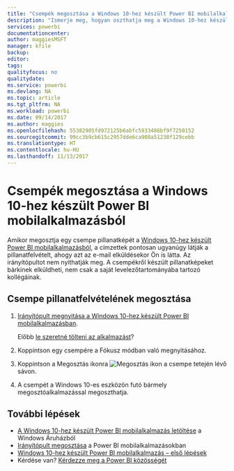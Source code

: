 ```yaml
---
title: "Csempék megosztása a Windows 10-hez készült Power BI mobilalkalmazásból"
description: "Ismerje meg, hogyan oszthatja meg a Windows 10-hez készült Power BI mobilalkalmazásból megosztott csempék pillanatképeit. A csempék pillanatfelvételeit bárkivel megoszthatja, nem csak a kollégáival."
services: powerbi
documentationcenter: 
author: maggiesMSFT
manager: kfile
backup: 
editor: 
tags: 
qualityfocus: no
qualitydate: 
ms.service: powerbi
ms.devlang: NA
ms.topic: article
ms.tgt_pltfrm: NA
ms.workload: powerbi
ms.date: 09/14/2017
ms.author: maggies
ms.openlocfilehash: 55382905fd972125b6abfc5933486bf9f7250152
ms.sourcegitcommit: 99cc3b9cb615c2957dde6ca908a51238f129cebb
ms.translationtype: HT
ms.contentlocale: hu-HU
ms.lasthandoff: 11/13/2017
---
```

# <a name="share-a-tile-from-the-power-bi-mobile-app-for-windows-10"></a>Csempék megosztása a Windows 10-hez készült Power BI mobilalkalmazásból
Amikor megosztja egy csempe pillanatképét a [Windows 10-hez készült Power BI mobilalkalmazásból](mobile-windows-10-phone-app-get-started.md), a címzettek pontosan ugyanúgy látják a pillanatfelvételt, ahogy azt az e-mail elküldésekor Ön is látta. Az irányítópultot nem nyithatják meg. A csempékről készült pillanatképeket bárkinek elküldheti, nem csak a saját levelezőtartományába tartozó kollégáinak.

## <a name="share-a-snapshot-of-a-tile"></a>Csempe pillanatfelvételének megosztása
1. [Irányítópult megnyitása a Windows 10-hez készült Power BI mobilalkalmazásban](mobile-apps-view-dashboard.md).
   
    Előbb [le szeretné tölteni az alkalmazást](http://go.microsoft.com/fwlink/?LinkID=526478)?
2. Koppintson egy csempére a Fókusz módban való megnyitásához.
3. Koppintson a Megosztás ikonra ![Megosztás ikon](media/mobile-share-tile-windows-10-phone-app/power-bi-win10-share-tile-icon.png) a csempe tetején lévő sávon.
4. A csempét a Windows 10-es eszközön futó bármely megosztóalkalmazással megoszthatja.

## <a name="next-steps"></a>További lépések
* [A Windows 10-hez készült Power BI mobilalkalmazás letöltése](http://go.microsoft.com/fwlink/?LinkID=526478) a Windows Áruházból  
* [Irányítópult megosztása](mobile-share-dashboard-from-the-mobile-apps.md) a Power BI mobilalkalmazásokban
* [Windows 10-hez készült Power BI mobilalkalmazás – első lépések](mobile-windows-10-phone-app-get-started.md)  
* Kérdése van? [Kérdezze meg a Power BI közösségét](http://community.powerbi.com/)

